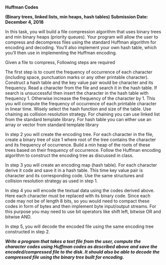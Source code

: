 

**Huffman Codes** 

**(Binary trees, linked lists, min heaps, hash tables) Submission Date: December 4, 2018**  


In this task, you will build a file compression algorithm that uses binary trees and min binary heaps (priority queues). Your program will allow the user to compress and decompress files using the standard Huffman algorithm for encoding and decoding. You’ll also implement your own hash table, which you’ll then use in implementing the Huffman encoding. 

Given a file to compress, Following steps are required 

The first step is to count the frequency of occurrence of each character (including space, punctuation marks or any other printable character). Construct a hash table and the key value pair would be character and its frequency. Read a character from the file and search it in the hash table. If search is unsuccessful then insert the character in the hash table with frequency 1. Otherwise increase the frequency of the character by 1. This you will compute the frequency of occurrence of each printable character in linear time. Wisely select the hash function and size of the table. Use chaining as collision resolution strategy. For chaining you can use linked list from the standard template library. For hash table you can either use an array or vector from standard template library 

In step 2 you will create the encoding tree. For each character in the file, create a binary tree of size 1 where root of the tree contains the character and its frequency of occurrence. Build a min heap of the roots of these trees based on their frequency of occurrence. Follow the Huffman encoding algorithm to construct the encoding tree as discussed in class. 

In step 3 you will create an encoding map (hash table). For each character derive it code and save it in a hash table. This time key value pair is character and its corresponding code. Use the same structures and collision resolution strategy as used in step 1. 

In step 4 you will encode the textual data using the codes derived above. Here each character must be replaced with its binary code. Since each code may not be of length 8 bits, so you would need to compact these codes in form of bytes and then implement byte input/output streams. For this purpose you may need to use bit operators like shift left, bitwise OR and bitwise AND. 

In step 5, you will decode the encoded file using the same encoding tree constructed in step 2. 

***Write a program that takes a text file from the user, compute the character codes using Huffman codes as described above and save the encoded/compressed file to the disk. It should also be able to decode the compressed file using the binary tree built for encoding.*** 
